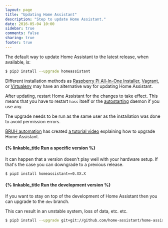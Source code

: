 ```yaml
---
layout: page
title: "Updating Home Assistant"
description: "Step to update Home Assistant."
date: 2016-05-04 10:00
sidebar: true
comments: false
sharing: true
footer: true
---
```



The default way to update Home Assistant to the latest release, when available, is:

```bash
$ pip3 install --upgrade homeassistant
```

Different installation methods as [Raspberry Pi All-In-One Installer](/getting-started/installation-raspberry-pi-all-in-one/#upgrading), [Vagrant](/getting-started/installation-vagrant/), or [Virtualenv](/getting-started/installation-virtualenv/#upgrading-home-assistant) may have an alternative way for updating Home Assistant. 

After updating, restart Home Assistant for the changes to take effect. This means that you have to restart `hass` itself or the [autostarting](/getting-started/autostart/) daemon if you use any.


<p class='note note'>
  The upgrade needs to be run as the same user as the installation was done to avoid permission errors.
</p>

[BRUH automation](http://www.bruhautomation.com) has created [a tutorial video](https://www.youtube.com/watch?v=tuG2rs1Cl2Y) explaining how to upgrade Home Assistant.

#### {% linkable_title Run a specific version %}

It can happen that a version doesn't play well with your hardware setup. If that's the case you can downgrade to a previous release.

```bash
$ pip3 install homeassistant==0.XX.X
```

#### {% linkable_title Run the development version %}

If you want to stay on top of the development of Home Assistant then you can upgrade to the `dev` branch. 

<p class='note warning'>
  This can result in an unstable system, loss of data, etc. etc.
</p>

```bash
$ pip3 install --upgrade git+git://github.com/home-assistant/home-assistant.git@dev
```
